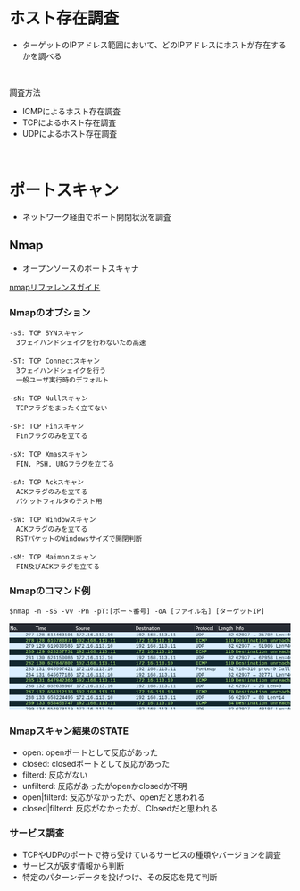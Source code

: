 # ホスト存在調査
- ターゲットのIPアドレス範囲において、どのIPアドレスにホストが存在するかを調べる
<br>

調査方法
- ICMPによるホスト存在調査
- TCPによるホスト存在調査
- UDPによるホスト存在調査
<br>

# ポートスキャン
- ネットワーク経由でポート開閉状況を調査

## Nmap
- オープンソースのポートスキャナ
  
[nmapリファレンスガイド](https://nmap.org/book/man.html)
<br>


### Nmapのオプション
```
-sS: TCP SYNスキャン
　3ウェイハンドシェイクを行わないため高速

-ST: TCP Connectスキャン
　3ウェイハンドシェイクを行う
　一般ユーザ実行時のデフォルト

-sN: TCP Nullスキャン
　TCPフラグをまったく立てない

-sF: TCP Finスキャン
　Finフラグのみを立てる

-sX: TCP Xmasスキャン
　FIN, PSH, URGフラグを立てる

-sA: TCP Ackスキャン
　ACKフラグのみを立てる
　パケットフィルタのテスト用

-sW: TCP Windowスキャン
　ACKフラグのみを立てる
　RSTパケットのWindowsサイズで開閉判断

-sM: TCP Maimonスキャン
　FIN及びACKフラグを立てる
```

### Nmapのコマンド例
```
$nmap -n -sS -vv -Pn -pT:[ポート番号] -oA [ファイル名] [ターゲットIP]
```
![wiresharlでnmap通信の様子を確認したときのもの](./nmap.png)


### Nmapスキャン結果のSTATE
- open: openポートとして反応があった
- closed: closedポートとして反応があった
- filterd: 反応がない
- unfilterd: 反応があったがopenかclosedか不明
- open|filterd: 反応がなかったが、openだと思われる
- closed|filterd: 反応がなかったが、Closedだと思われる

### サービス調査
- TCPやUDPのポートで待ち受けているサービスの種類やバージョンを調査
- サービスが返す情報から判断
- 特定のパターンデータを投げつけ、その反応を見て判断

